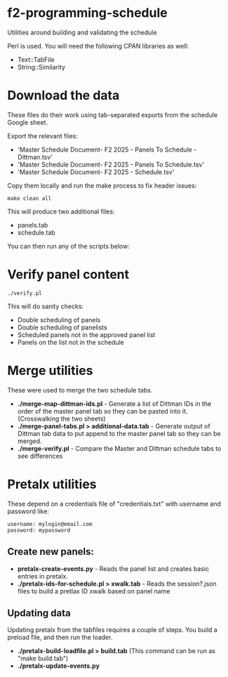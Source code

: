 # f2-programming-schedule

Utilities around building and validating the schedule

Perl is used. You will need the following CPAN libraries as well:

* Text::TabFile
* String::Similarity

# Download the data

These files do their work using tab-separated exports from the schedule Google sheet.

Export the relevant files:

* 'Master Schedule Document- F2 2025 - Panels To Schedule - Dittman.tsv'
* 'Master Schedule Document- F2 2025 - Panels To Schedule.tsv'
* 'Master Schedule Document- F2 2025 - Schedule.tsv'

Copy them locally and run the make process to fix header issues:

```
make clean all
```

This will produce two additional files:

* panels.tab
* schedule.tab

You can then run any of the scripts below:

# Verify panel content

```
./verify.pl
```

This will do sanity checks:
* Double scheduling of panels
* Double scheduling of panelists
* Scheduled panels not in the approved panel list
* Panels on the list not in the schedule

# Merge utilities

These were used to merge the two schedule tabs.

* **./merge-map-dittman-ids.pl** - Generate a list of Dittman IDs in the order of the master panel tab so they can be pasted into it. (Crosswalking the two sheets)
* **./merge-panel-tabs.pl > additional-data.tab** - Generate output of Dittman tab data to put append to the master panel tab so they can be merged.
* **./merge-verify.pl** - Compare the Master and Dittman schedule tabs to see differences

# Pretalx utilities

These depend on a credentials file of "credentials.txt" with username and password like:

```
username: mylogin@email.com
password: mypassword
```

## Create new panels:

* **pretalx-create-events.py** - Reads the panel list and creates basic entries in pretalx.
* **./pretalx-ids-for-schedule.pl > xwalk.tab** - Reads the session?.json files to build a pretlax ID xwalk based on panel name

## Updating data

Updating pretalx from the tabfiles requires a couple of steps. You build a preload file, and then run the loader.

* **./pretalx-build-loadfile.pl > build.tab** (This command can be run as "make build.tab")
* **./pretalx-update-events.py**